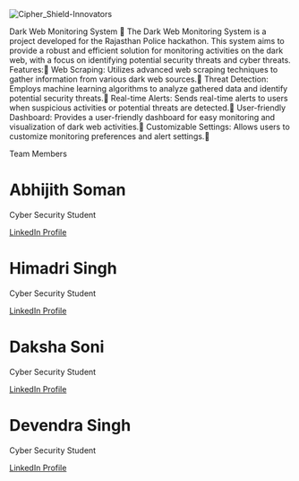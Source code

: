 
<img src="https://i.giphy.com/RDZo7znAdn2u7sAcWH.webp" alt="Cipher_Shield-Innovators">



Dark Web Monitoring System 🎯
The Dark Web Monitoring System is a project developed for the Rajasthan Police hackathon.
This system aims to provide a robust and efficient solution for monitoring activities on the dark web, with a focus on identifying potential security threats and cyber threats.
Features:🎯
Web Scraping: Utilizes advanced web scraping techniques to gather information from various dark web sources.🎯
Threat Detection: Employs machine learning algorithms to analyze gathered data and identify potential security threats.🎯
Real-time Alerts: Sends real-time alerts to users when suspicious activities or potential threats are detected.🎯
User-friendly Dashboard: Provides a user-friendly dashboard for easy monitoring and visualization of dark web activities.🎯
Customizable Settings: Allows users to customize monitoring preferences and alert settings.🎯


Team Members
<!DOCTYPE html>
<html lang="en">
<head>
  <meta charset="UTF-8">
  <meta name="viewport" content="width=device-width, initial-scale=1.0">
</head>
<body>
  <h1>Abhijith Soman</h1>
  <p>Cyber Security Student</p>
  <a href="https://www.linkedin.com/in/abhijith-soman-5b597225b/" target="_blank">LinkedIn Profile</a>
</body>
</html>

<!DOCTYPE html>
<html lang="en">
<head>
  <meta charset="UTF-8">
  <meta name="viewport" content="width=device-width, initial-scale=1.0">
</head>
<body>
  <h1>Himadri Singh</h1>
  <p>Cyber Security Student</p>
  <a href="https://www.linkedin.com/in/himadri-singh-6a6927261?miniProfileUrn=urn%3Ali%3Afs_miniProfile%3AACoAAEBjER4BoGUCBEKPy2-Xb9hd3tPqYT3BxXs&lipi=urn%3Ali%3Apage%3Ad_flagship3_search_srp_all%3BCmxYe3%2FBQmaXe4jZJ7K%2B%2BA%3D%3D" target="_blank">LinkedIn Profile</a>
</body>
</html>

<!DOCTYPE html>
<html lang="en">
<head>
  <meta charset="UTF-8">
  <meta name="viewport" content="width=device-width, initial-scale=1.0">
</head>
<body>
  <h1>Daksha Soni</h1>
  <p>Cyber Security Student</p>
  <a href="https://www.linkedin.com/in/daksha-soni-14052224b?miniProfileUrn=urn%3Ali%3Afs_miniProfile%3AACoAAD3V3EABWq9Z0dFZDPRRkYAvrYrHAdpUWNs&lipi=urn%3Ali%3Apage%3Ad_flagship3_search_srp_all%3BfJdXf%2F77SWO9SSg9nr2K7w%3D%3D" target="_blank">LinkedIn Profile</a>
</body>
</html>

<!DOCTYPE html>
<html lang="en">
<head>
  <meta charset="UTF-8">
  <meta name="viewport" content="width=device-width, initial-scale=1.0">
 
</head>
<body>
  <h1>Devendra Singh</h1>
  <p>Cyber Security Student</p>
  <a href="https://www.linkedin.com/in" target="_blank">LinkedIn Profile</a>
</body>
</html>




